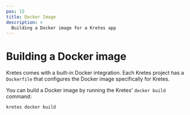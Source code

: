 ```yaml
---
pos: 15
title: Docker Image
description: >
  Building a Docker image for a Kretes app
---
```


# Building a Docker image

Kretes comes with a built-in Docker integration. Each Kretes project has a `Dockerfile` that configures the Docker image specifically for Kretes.

You can build a Docker image by running the Kretes' `docker build` command:

```
kretes docker build
```
